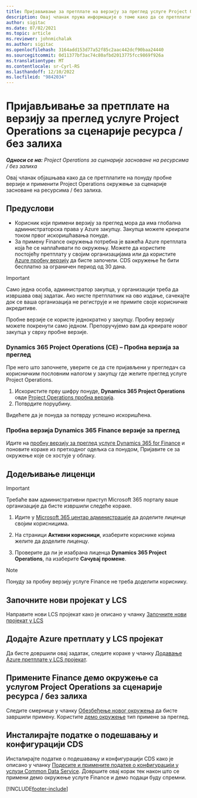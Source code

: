 ```yaml
---
title: Пријављивање за претплате на верзију за преглед услуге Project Operations за сценарије ресурса / без залиха
description: Овај чланак пружа информације о томе како да се претплатите и примените операције пројекта за сценарије засноване на ресурсима/ненапуштеницима.
author: sigitac
ms.date: 07/02/2021
ms.topic: article
ms.reviewer: johnmichalak
ms.author: sigitac
ms.openlocfilehash: 3164add153d77a52f85c2aac442dcf90baa24440
ms.sourcegitcommit: 0d11377bf3ac74c80afbd2013775fcc9869f926a
ms.translationtype: MT
ms.contentlocale: sr-Cyrl-RS
ms.lasthandoff: 12/10/2022
ms.locfileid: "9842034"
---
```

# <a name="sign-up-for-project-operations-preview-subscriptions-for-resource-non-stocked-scenarios"></a>Пријављивање за претплате на верзију за преглед услуге Project Operations за сценарије ресурса / без залиха

_**Односи се на:** Project Operations за сценарије засноване на ресурсима / без залиха_



Овај чланак објашњава како да се претплатите на понуду пробне верзије и применити Project Operations окружење за сценарије засноване на ресурсима / без залиха.

## <a name="prerequisites"></a>Предуслови
- Корисник који примени верзију за преглед мора да има глобална администраторска права у Azure закупцу. Закупца можете креирати током првог искоришћавања понуде. 
- За примену Finance окружења потребна је важећа Azure претплата која ће се наплаћивати по окружењу. Можете да користите постојећу претплату у својим организацијама или да користите [Azure пробну верзију](https://azure.microsoft.com/free/) да бисте започели. CDS окружење ће бити бесплатно за ограничен период од 30 дана.

> [!IMPORTANT]
> Само једна особа, администратор закупца, у организацији треба да извршава овај задатак. Ако нисте претплатник на ово издање, сачекајте док се ваша организација не региструје и не примите своје корисничке акредитиве.
> 
> Пробне верзије се користе једнократно у закупцу. Пробну верзију можете покренути само једном. Препоручујемо вам да креирате новог закупца у сврху пробне верзије.


### <a name="dynamics-365-project-operations-ce---preview-trial"></a>Dynamics 365 Project Operations (CE) – Пробна верзија за преглед 

Пре него што започнете, уверите се да сте пријављени у прегледач са корисничким пословним налогом у закупцу где желите преглед услуге Project Operations.

1. Искористите прву шифру понуде, **Dynamics 365 Project Operations** овде [Project Operations пробна верзија](https://aka.ms/try-po).
2. Потврдите поруџбину.

  Видећете да је понуда за потврду успешно искоришћена.

### <a name="dynamics-365-finance-preview-trial"></a>Пробна верзија Dynamics 365 Finance верзије за преглед

Идите на [пробну верзију за преглед услуге Dynamics 365 for Finance](https://aka.ms/trypoche) и поновите кораке из претходног одељка са понудом, Пријавите се за окружење које се хостује у облаку.  

## <a name="assign-licenses"></a>Додељивање лиценци

> [!IMPORTANT]
> Требаће вам административни приступ Microsoft 365 порталу ваше организације да бисте извршили следеће кораке.

1. Идите у [Microsoft 365 центар администрације](https://portal.office.com/) да доделите лиценце својим корисницима.

2. На страници **Активни корисници**, изаберите кориснике којима желите да доделите лиценцу.

3. Проверите да ли је изабрана лиценца **Dynamics 365 Project Operations**, па изаберите **Сачувај промене**.

> [!NOTE]
> Понуду за пробну верзију услуге Finance не треба доделити кориснику.

## <a name="start-a-new-project-in-lcs"></a>Започните нови пројекат у LCS

Направите нови LCS пројекат како је описано у чланку [Започните нови пројекат у LCS](create-lcs-project.md)

## <a name="add-an-azure-subscription-to-an-lcs-project"></a>Додајте Azure претплату у LCS пројекат

Да бисте довршили овај задатак, следите кораке у чланку [Додавање Azure претплате у LCS пројекат](resource-add-azure-subscription-lcs-project.md).

## <a name="deploy-finance-demo-environment-with-project-operations-for-resourcenon-stocked-scenarios"></a>Примените Finance демо окружење са услугом Project Operations за сценарије ресурса / без залиха

Следите смернице у чланку [Обезбеђење новог окружења](resource-provision-new-environment.md) да бисте завршили примену. Користите [демо окружење](/dynamics365/fin-ops-core/dev-itpro/deployment/deploy-demo-environment) тип примене за преглед. 

## <a name="install-cds-setup-and-configuration-data"></a>Инсталирајте податке о подешавању и конфигурацији CDS

Инсталирајте податке о подешавању и конфигурацији CDS како је описано у чланку [Подесите и примените податке о конфигурацији у услузи Common Data Service](resource-apply-pro-setup-config-data.md).
Довршите овај корак тек након што се примени демо окружење услуге Finance и демо подаци буду спремни.


[!INCLUDE[footer-include](../includes/footer-banner.md)]
